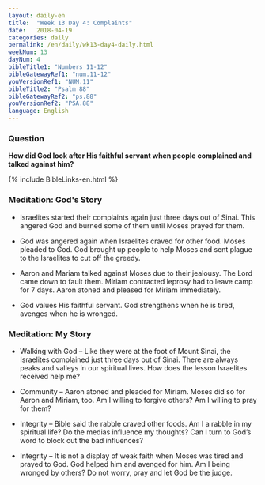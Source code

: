 ```yaml
---
layout: daily-en
title:  "Week 13 Day 4: Complaints"
date:   2018-04-19
categories: daily
permalink: /en/daily/wk13-day4-daily.html
weekNum: 13
dayNum: 4
bibleTitle1: "Numbers 11-12"
bibleGatewayRef1: "num.11-12"
youVersionRef1: "NUM.11"
bibleTitle2: "Psalm 88"
bibleGatewayRef2: "ps.88"
youVersionRef2: "PSA.88"
language: English
---
```


### Question
**How did God look after His faithful servant when people complained and talked against him?**

{% include BibleLinks-en.html %}

### Meditation: God's Story 
+ Israelites started their complaints again just three days out of Sinai. This angered God and
burned some of them until Moses prayed for them.

+ God was angered again when Israelites craved for other food. Moses pleaded to God. God
brought up people to help Moses and sent plague to the Israelites to cut off the greedy.

+ Aaron and Mariam talked against Moses due to their jealousy. The Lord came down to fault
them. Miriam contracted leprosy had to leave camp for 7 days. Aaron atoned and pleased for
Miriam immediately.

+ God values His faithful servant. God strengthens when he is tired, avenges when he is wronged.

### Meditation: My Story
+ Walking with God – Like they were at the foot of Mount Sinai, the Israelites complained just
three days out of Sinai. There are always peaks and valleys in our spiritual lives. How does the
lesson Israelites received help me?

+ Community – Aaron atoned and pleaded for Miriam. Moses did so for Aaron and Miriam, too.
Am I willing to forgive others? Am I willing to pray for them?

+ Integrity – Bible said the rabble craved other foods. Am I a rabble in my spiritual life? Do the
medias influence my thoughts? Can I turn to God’s word to block out the bad influences?

+ Integrity – It is not a display of weak faith when Moses was tired and prayed to God. God helped
him and avenged for him. Am I being wronged by others? Do not worry, pray and let God be the
judge.
